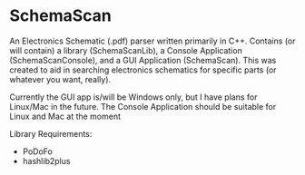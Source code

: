 # SchemaScan
 An Electronics Schematic (.pdf) parser written primarily in C++. Contains (or will contain) a library (SchemaScanLib), a Console Application (SchemaScanConsole), and a GUI Application (SchemaScan). This was created to aid in searching electronics schematics for specific parts (or whatever you want, really).

 Currently the GUI app is/will be Windows only, but I have plans for Linux/Mac in the future. The Console Application should be suitable for Linux and Mac at the moment

 Library Requirements:
 - PoDoFo
 - hashlib2plus
